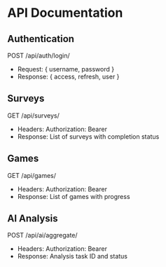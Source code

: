 # API Documentation

## Authentication
POST /api/auth/login/
- Request: { username, password }
- Response: { access, refresh, user }

## Surveys
GET /api/surveys/
- Headers: Authorization: Bearer <token>
- Response: List of surveys with completion status

## Games
GET /api/games/
- Headers: Authorization: Bearer <token>
- Response: List of games with progress

## AI Analysis
POST /api/ai/aggregate/
- Headers: Authorization: Bearer <token>
- Response: Analysis task ID and status